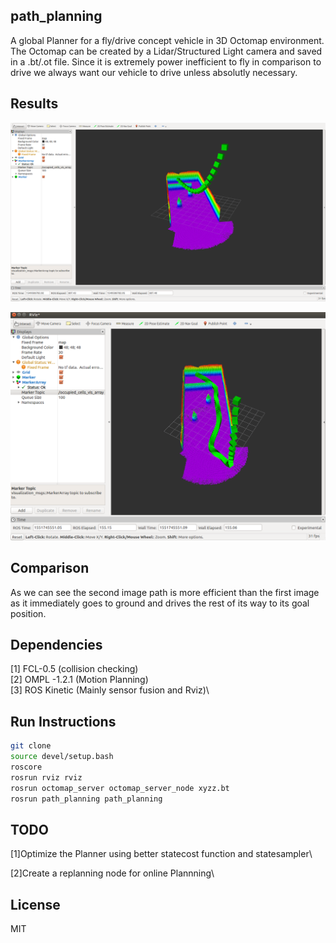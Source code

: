 ## path_planning
A global Planner for a fly/drive concept vehicle in 3D Octomap environment. The Octomap can be created by a Lidar/Structured Light camera and saved in a .bt/.ot file. Since it is extremely power inefficient to fly in comparison to drive we always want our vehicle to drive unless absolutly necessary.

## Results
![](Images/P1.png)

![](Images/P2.png)

## Comparison
As we can see the second image path is more efficient than the first image as it immediately goes to ground and drives the rest of its way to its goal position. 
  

## Dependencies

[1] FCL-0.5 (collision checking)\
[2] OMPL -1.2.1 (Motion Planning)\
[3] ROS Kinetic (Mainly sensor fusion and Rviz)\


## Run Instructions

```bash
git clone
source devel/setup.bash
roscore
rosrun rviz rviz
rosrun octomap_server octomap_server_node xyzz.bt
rosrun path_planning path_planning
```

## TODO
[1]Optimize the Planner using better statecost function and statesampler\

[2]Create a replanning node for online Plannning\
  
## License 

MIT

 
